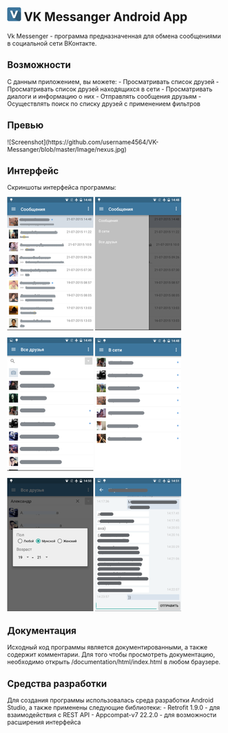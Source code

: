 # ![Logo](https://github.com/username4564/VK-Messanger/blob/master/Image/icon.png) VK Messanger Android App
Vk Messenger - программа предназначенная для обмена сообщениями в социальной сети ВКонтакте.


<h2>Возможности</h2>
С данным приложением, вы можете:
- Просматривать список друзей
- Просматривать список друзей находящихся в сети
- Просматривать диалоги и информацию о них
- Отправлять сообщения друзьям
- Осуществлять поиск по списку друзей с применением фильтров


<h2>Превью</h2>
![Screenshot](https://github.com/username4564/VK-Messanger/blob/master/Image/nexus.jpg)


<h2>Интерфейс</h2>
Скриншоты интерфейса программы:

![Screenshot](https://github.com/username4564/VK-Messanger/blob/master/Image/1.png) ![Screenshot](https://github.com/username4564/VK-Messanger/blob/master/Image/2.png)


![Screenshot](https://github.com/username4564/VK-Messanger/blob/master/Image/3.png) ![Screenshot](https://github.com/username4564/VK-Messanger/blob/master/Image/4.png)


![Screenshot](https://github.com/username4564/VK-Messanger/blob/master/Image/5.png) ![Screenshot](https://github.com/username4564/VK-Messanger/blob/master/Image/6.png)


<h2>Документация</h2>
Исходный код программы является документированными, а также содержит комментарии. Для того чтобы просмотреть документацию, необходимо открыть /documentation/html/index.html в любом браузере.

<h2>Средства разработки</h2>
Для создания программы использовалась среда разработки Android Studio, а также применены следующие библиотеки:
- Retrofit 1.9.0 - для взаимодействия с REST API
- Appcompat-v7 22.2.0 - для возможности расширения интерфейса
